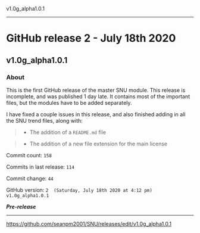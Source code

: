 v1.0g_alpha1.0.1

***

# GitHub release 2 - July 18th 2020

## v1.0g_alpha1.0.1

### About

This is the first GitHub release of the master SNU module. This release is incomplete, and was published 1 day late. It contains most of the important files, but the modules have to be added separately.

I have fixed a couple issues in this release, and also finished adding in all the SNU trend files, along with:

> * The addition of a `README.md` file

> * The addition of a new file extension for the main license

Commit count: `158`

Commits in last release: `114`

Commit change: `44`

GitHub version: `2  (Saturday, July 18th 2020 at 4:12 pm) v1.0g_alpha1.0.1`

***Pre-release***

***

https://github.com/seanpm2001/SNU/releases/edit/v1.0g_alpha1.0.1

